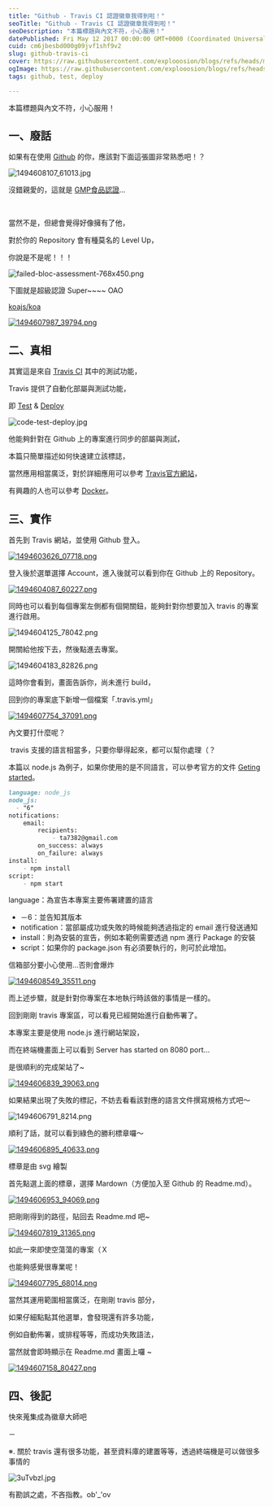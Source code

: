 ```yaml
---
title: "Github - Travis CI 認證徽章我得到啦！"
seoTitle: "Github - Travis CI 認證徽章我得到啦！"
seoDescription: "本篇標題與內文不符，小心服用！"
datePublished: Fri May 12 2017 00:00:00 GMT+0000 (Coordinated Universal Time)
cuid: cm6jbesbd000g09jvf1shf9v2
slug: github-travis-ci
cover: https://raw.githubusercontent.com/explooosion/blogs/refs/heads/main/docs/images/2017-05-12_Github%20-%20Travis%20CI%20%E8%AA%8D%E8%AD%89%E5%BE%BD%E7%AB%A0%E6%88%91%E5%BE%97%E5%88%B0%E5%95%A6%EF%BC%81/banner/1494608107_61013.jpg
ogImage: https://raw.githubusercontent.com/explooosion/blogs/refs/heads/main/docs/images/2017-05-12_Github%20-%20Travis%20CI%20%E8%AA%8D%E8%AD%89%E5%BE%BD%E7%AB%A0%E6%88%91%E5%BE%97%E5%88%B0%E5%95%A6%EF%BC%81/banner/1494608107_61013.jpg
tags: github, test, deploy

---
```


本篇標題與內文不符，小心服用！

一、廢話
----

如果有在使用 [Github](https://github.com) 的你，應該對下面這張圖非常熟悉吧！？

![1494608107_61013.jpg](https://raw.githubusercontent.com/explooosion/blogs/refs/heads/main/docs/images/2017-05-12_Github%20-%20Travis%20CI%20%E8%AA%8D%E8%AD%89%E5%BE%BD%E7%AB%A0%E6%88%91%E5%BE%97%E5%88%B0%E5%95%A6%EF%BC%81/1494608107_61013.jpg)

沒錯親愛的，這就是 [GMP食品認證](http://www.shs.edu.tw/works/essay/2008/03/2008032610505926.pdf)...

  
 

當然不是，但總會覺得好像擁有了他，

對於你的 Repository 會有種莫名的 Level Up，

你說是不是呢！！！

![failed-bloc-assessment-768x450.png](https://raw.githubusercontent.com/explooosion/blogs/refs/heads/main/docs/images/2017-05-12_Github%20-%20Travis%20CI%20%E8%AA%8D%E8%AD%89%E5%BE%BD%E7%AB%A0%E6%88%91%E5%BE%97%E5%88%B0%E5%95%A6%EF%BC%81/failed-bloc-assessment-768x450.png)

下圖就是超級認證 Super~~~~ OAO

[koajs/koa](https://github.com/koajs/koa)

[![1494607987_39794.png](https://raw.githubusercontent.com/explooosion/blogs/refs/heads/main/docs/images/2017-05-12_Github%20-%20Travis%20CI%20%E8%AA%8D%E8%AD%89%E5%BE%BD%E7%AB%A0%E6%88%91%E5%BE%97%E5%88%B0%E5%95%A6%EF%BC%81/1494607987_39794.png)](https://dotblogsfile.blob.core.windows.net/user/incredible/2f741a1f-395a-439b-90b0-6b7c38d1aa90/1494607987_39794.png)

二、真相
----

其實這是來自 [Travis CI](https://travis-ci.org/) 其中的測試功能，

Travis 提供了自動化部屬與測試功能，

即 [Test](https://en.wikipedia.org/wiki/Software_testing) & [Deploy](https://en.wikipedia.org/wiki/Software_deployment)

![code-test-deploy.jpg](https://raw.githubusercontent.com/explooosion/blogs/refs/heads/main/docs/images/2017-05-12_Github%20-%20Travis%20CI%20%E8%AA%8D%E8%AD%89%E5%BE%BD%E7%AB%A0%E6%88%91%E5%BE%97%E5%88%B0%E5%95%A6%EF%BC%81/code-test-deploy.jpg)

他能夠針對在 Github 上的專案進行同步的部屬與測試，

本篇只簡單描述如何快速建立該標誌，

當然應用相當廣泛，對於詳細應用可以參考 [Travis官方網站](https://travis-ci.org/)，

有興趣的人也可以參考 [Docker](https://www.docker.com/)。

三、實作
----

首先到 Travis 網站，並使用 Github 登入。

[![1494603626_07718.png](https://raw.githubusercontent.com/explooosion/blogs/refs/heads/main/docs/images/2017-05-12_Github%20-%20Travis%20CI%20%E8%AA%8D%E8%AD%89%E5%BE%BD%E7%AB%A0%E6%88%91%E5%BE%97%E5%88%B0%E5%95%A6%EF%BC%81/1494603626_07718.png)](https://dotblogsfile.blob.core.windows.net/user/incredible/2f741a1f-395a-439b-90b0-6b7c38d1aa90/1494603626_07718.png)

登入後於選單選擇 Account，進入後就可以看到你在 Github 上的 Repository。

[![1494604087_60227.png](https://raw.githubusercontent.com/explooosion/blogs/refs/heads/main/docs/images/2017-05-12_Github%20-%20Travis%20CI%20%E8%AA%8D%E8%AD%89%E5%BE%BD%E7%AB%A0%E6%88%91%E5%BE%97%E5%88%B0%E5%95%A6%EF%BC%81/1494604087_60227.png)](https://dotblogsfile.blob.core.windows.net/user/incredible/2f741a1f-395a-439b-90b0-6b7c38d1aa90/1494604087_60227.png)

同時也可以看到每個專案左側都有個開關鈕，能夠針對你想要加入 travis 的專案進行啟用。

![1494604125_78042.png](https://raw.githubusercontent.com/explooosion/blogs/refs/heads/main/docs/images/2017-05-12_Github%20-%20Travis%20CI%20%E8%AA%8D%E8%AD%89%E5%BE%BD%E7%AB%A0%E6%88%91%E5%BE%97%E5%88%B0%E5%95%A6%EF%BC%81/1494604125_78042.png)

開關給他按下去，然後點進去專案。

![1494604183_82826.png](https://raw.githubusercontent.com/explooosion/blogs/refs/heads/main/docs/images/2017-05-12_Github%20-%20Travis%20CI%20%E8%AA%8D%E8%AD%89%E5%BE%BD%E7%AB%A0%E6%88%91%E5%BE%97%E5%88%B0%E5%95%A6%EF%BC%81/1494604183_82826.png)

這時你會看到，畫面告訴你，尚未進行 build，

回到你的專案底下新增一個檔案「.travis.yml」　

[![1494607754_37091.png](https://raw.githubusercontent.com/explooosion/blogs/refs/heads/main/docs/images/2017-05-12_Github%20-%20Travis%20CI%20%E8%AA%8D%E8%AD%89%E5%BE%BD%E7%AB%A0%E6%88%91%E5%BE%97%E5%88%B0%E5%95%A6%EF%BC%81/1494607754_37091.png)](https://dotblogsfile.blob.core.windows.net/user/incredible/2f741a1f-395a-439b-90b0-6b7c38d1aa90/1494607754_37091.png)

內文要打什麼呢？

 travis 支援的語言相當多，只要你舉得起來，都可以幫你處理（？

本篇以 node.js 為例子，如果你使用的是不同語言，可以參考官方的文件 [Geting started](https://docs.travis-ci.com/user/getting-started/)。

```markdown
language: node_js
node_js:
  - "6"
notifications:
    email:
        recipients:
            - ta7382@gmail.com
        on_success: always
        on_failure: always
install:
    - npm install
script:
    - npm start
```

language：為宣告本專案主要佈署建置的語言

*   －6：並告知其版本
*   notification：當部屬成功或失敗的時候能夠透過指定的 email 進行發送通知
*   install：則為安裝的宣告，例如本範例需要透過 npm 進行 Package 的安裝
*   script：如果你的 package.json 有必須要執行的，則可於此增加。

信箱部分要小心使用...否則會爆炸

[![1494608549_35511.png](https://raw.githubusercontent.com/explooosion/blogs/refs/heads/main/docs/images/2017-05-12_Github%20-%20Travis%20CI%20%E8%AA%8D%E8%AD%89%E5%BE%BD%E7%AB%A0%E6%88%91%E5%BE%97%E5%88%B0%E5%95%A6%EF%BC%81/1494608549_35511.png)](https://dotblogsfile.blob.core.windows.net/user/incredible/2f741a1f-395a-439b-90b0-6b7c38d1aa90/1494608549_35511.png)

而上述步驟，就是針對你專案在本地執行時該做的事情是一樣的。

回到剛剛 travis 專案區，可以看見已經開始進行自動佈署了。

本專案主要是使用 node.js 進行網站架設，

而在終端機畫面上可以看到 Server has started on 8080 port... 

是很順利的完成架站了~

[![1494606839_39063.png](https://raw.githubusercontent.com/explooosion/blogs/refs/heads/main/docs/images/2017-05-12_Github%20-%20Travis%20CI%20%E8%AA%8D%E8%AD%89%E5%BE%BD%E7%AB%A0%E6%88%91%E5%BE%97%E5%88%B0%E5%95%A6%EF%BC%81/1494606839_39063.png)](https://dotblogsfile.blob.core.windows.net/user/incredible/2f741a1f-395a-439b-90b0-6b7c38d1aa90/1494606839_39063.png)

如果結果出現了失敗的標記，不妨去看看該對應的語言文件撰寫規格方式吧～

![1494606791_8214.png](https://raw.githubusercontent.com/explooosion/blogs/refs/heads/main/docs/images/2017-05-12_Github%20-%20Travis%20CI%20%E8%AA%8D%E8%AD%89%E5%BE%BD%E7%AB%A0%E6%88%91%E5%BE%97%E5%88%B0%E5%95%A6%EF%BC%81/1494606791_8214.png)

順利了話，就可以看到綠色的勝利標章囉～

[![1494606895_40633.png](https://raw.githubusercontent.com/explooosion/blogs/refs/heads/main/docs/images/2017-05-12_Github%20-%20Travis%20CI%20%E8%AA%8D%E8%AD%89%E5%BE%BD%E7%AB%A0%E6%88%91%E5%BE%97%E5%88%B0%E5%95%A6%EF%BC%81/1494606895_40633.png)](https://dotblogsfile.blob.core.windows.net/user/incredible/2f741a1f-395a-439b-90b0-6b7c38d1aa90/1494606895_40633.png)

標章是由 svg 繪製

首先點選上面的標章，選擇 Mardown（方便加入至 Github 的 Readme.md）。

[![1494606953_94069.png](https://raw.githubusercontent.com/explooosion/blogs/refs/heads/main/docs/images/2017-05-12_Github%20-%20Travis%20CI%20%E8%AA%8D%E8%AD%89%E5%BE%BD%E7%AB%A0%E6%88%91%E5%BE%97%E5%88%B0%E5%95%A6%EF%BC%81/1494606953_94069.png)](https://dotblogsfile.blob.core.windows.net/user/incredible/2f741a1f-395a-439b-90b0-6b7c38d1aa90/1494606953_94069.png)

把剛剛得到的路徑，貼回去 Readme.md 吧~

[![1494607819_31365.png](https://raw.githubusercontent.com/explooosion/blogs/refs/heads/main/docs/images/2017-05-12_Github%20-%20Travis%20CI%20%E8%AA%8D%E8%AD%89%E5%BE%BD%E7%AB%A0%E6%88%91%E5%BE%97%E5%88%B0%E5%95%A6%EF%BC%81/1494607819_31365.png)](https://dotblogsfile.blob.core.windows.net/user/incredible/2f741a1f-395a-439b-90b0-6b7c38d1aa90/1494607819_31365.png)

如此一來即使空蕩蕩的專案（Ｘ

也能夠感覺很專業呢！

[![1494607795_68014.png](https://raw.githubusercontent.com/explooosion/blogs/refs/heads/main/docs/images/2017-05-12_Github%20-%20Travis%20CI%20%E8%AA%8D%E8%AD%89%E5%BE%BD%E7%AB%A0%E6%88%91%E5%BE%97%E5%88%B0%E5%95%A6%EF%BC%81/1494607795_68014.png)](https://dotblogsfile.blob.core.windows.net/user/incredible/2f741a1f-395a-439b-90b0-6b7c38d1aa90/1494607795_68014.png)

當然其運用範圍相當廣泛，在剛剛 travis 部分，

如果仔細點點其他選單，會發現還有許多功能，

例如自動佈署，或排程等等，而成功失敗語法，

當然就會即時顯示在 Readme.md 畫面上囉 ~

[![1494607158_80427.png](https://raw.githubusercontent.com/explooosion/blogs/refs/heads/main/docs/images/2017-05-12_Github%20-%20Travis%20CI%20%E8%AA%8D%E8%AD%89%E5%BE%BD%E7%AB%A0%E6%88%91%E5%BE%97%E5%88%B0%E5%95%A6%EF%BC%81/1494607158_80427.png)](https://dotblogsfile.blob.core.windows.net/user/incredible/2f741a1f-395a-439b-90b0-6b7c38d1aa90/1494607158_80427.png)

四、後記
----

快來蒐集成為徽章大師吧

－

※. 關於 travis 還有很多功能，甚至資料庫的建置等等，透過終端機是可以做很多事情的

![3uTvbzl.jpg](https://raw.githubusercontent.com/explooosion/blogs/refs/heads/main/docs/images/2017-05-12_Github%20-%20Travis%20CI%20%E8%AA%8D%E8%AD%89%E5%BE%BD%E7%AB%A0%E6%88%91%E5%BE%97%E5%88%B0%E5%95%A6%EF%BC%81/3uTvbzl.jpg)

有勘誤之處，不吝指教。ob'\_'ov